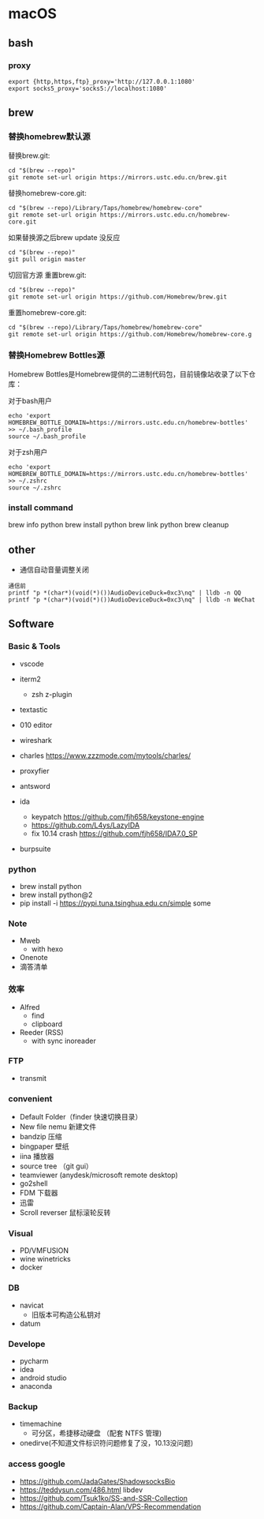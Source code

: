 # macOS
## bash 
### proxy
```
export {http,https,ftp}_proxy='http://127.0.0.1:1080'
export socks5_proxy='socks5://localhost:1080'
```
## brew
### 替换homebrew默认源
替换brew.git:
```
cd "$(brew --repo)"
git remote set-url origin https://mirrors.ustc.edu.cn/brew.git
```
替换homebrew-core.git:
```
cd "$(brew --repo)/Library/Taps/homebrew/homebrew-core"
git remote set-url origin https://mirrors.ustc.edu.cn/homebrew-core.git
```
如果替换源之后brew update 没反应
```
cd "$(brew --repo)"
git pull origin master
```
切回官方源
重置brew.git:
```
cd "$(brew --repo)"
git remote set-url origin https://github.com/Homebrew/brew.git
```
重置homebrew-core.git:
```
cd "$(brew --repo)/Library/Taps/homebrew/homebrew-core"
git remote set-url origin https://github.com/Homebrew/homebrew-core.g
```

### 替换Homebrew Bottles源
Homebrew Bottles是Homebrew提供的二进制代码包，目前镜像站收录了以下仓库：

对于bash用户
```
echo 'export HOMEBREW_BOTTLE_DOMAIN=https://mirrors.ustc.edu.cn/homebrew-bottles' >> ~/.bash_profile
source ~/.bash_profile
```
对于zsh用户
```
echo 'export HOMEBREW_BOTTLE_DOMAIN=https://mirrors.ustc.edu.cn/homebrew-bottles' >> ~/.zshrc
source ~/.zshrc
```
### install command
brew info python
brew install python
brew link python
brew cleanup
## other
- 通信自动音量调整关闭
```
通信前
printf "p *(char*)(void(*)())AudioDeviceDuck=0xc3\nq" | lldb -n QQ
printf "p *(char*)(void(*)())AudioDeviceDuck=0xc3\nq" | lldb -n WeChat
```
## Software
### Basic & Tools
- vscode
- iterm2
    - zsh z-plugin
- textastic

- 010 editor
- wireshark
- charles https://www.zzzmode.com/mytools/charles/
- proxyfier
- antsword
- ida
    - keypatch https://github.com/fjh658/keystone-engine
    - https://github.com/L4ys/LazyIDA
    - fix 10.14 crash https://github.com/fjh658/IDA7.0_SP
- burpsuite

### python
- brew install python
- brew install python@2
- pip install -i https://pypi.tuna.tsinghua.edu.cn/simple some
### Note
- Mweb
    - with hexo
- Onenote
- 滴答清单
### 效率
- Alfred
    - find
    - clipboard
- Reeder (RSS)
    - with sync inoreader
### FTP
- transmit
### convenient
- Default Folder（finder 快速切换目录）
- New file nemu 新建文件
- bandzip 压缩
- bingpaper 壁纸
- iina 播放器
- source tree （git gui）
- teamviewer (anydesk/microsoft remote desktop)
- go2shell
- FDM 下载器
- 迅雷
- Scroll reverser 鼠标滚轮反转
### Visual
- PD/VMFUSION
- wine winetricks
- docker
### DB
- navicat
    - 旧版本可构造公私钥对
- datum
### Develope
- pycharm
- idea
- android studio
- anaconda
### Backup
- timemachine
    - 可分区，希捷移动硬盘 （配套 NTFS 管理)
- onedirve(不知道文件标识符问题修复了没，10.13没问题)
### access google
- https://github.com/JadaGates/ShadowsocksBio
- https://teddysun.com/486.html libdev
- https://github.com/Tsuk1ko/SS-and-SSR-Collection
- https://github.com/Captain-Alan/VPS-Recommendation
